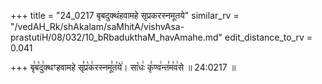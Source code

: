 +++
title = "24_0217 बृबदुक्थंहवामहे सृप्रकरस्नमूतये"
similar_rv = "/vedAH_Rk/shAkalam/saMhitA/vishvAsa-prastutiH/08/032/10_bRbadukthaM_havAmahe.md"
edit_distance_to_rv = 0.041

+++
बृ꣣ब꣡दु꣢क्थꣳहवामहे सृ꣣प्र꣡क꣢रस्नमू꣣त꣡ये꣢। सा꣡धः꣢ कृ꣣ण्व꣢न्त꣣म꣡व꣢से ॥ 24:0217 ॥

<div class="js_include " url="/vedAH_Rk/shAkalam/saMhitA/vishvAsa-prastutiH/08/032/10_bRbadukthaM_havAmahe.md"  newLevelForH1="2" title="विश्वास-शाकल-प्रस्तुतिः"  > </div>